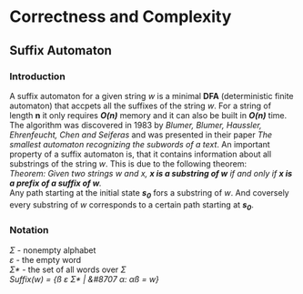 # Correctness and Complexity
## Suffix Automaton ##

### Introduction ###
A suffix automaton for a given string <i>w</i> is a minimal <b>DFA</b> (deterministic finite automaton) 
that accpets all the suffixes of the string <i>w</i>. For a string of length <b>n</b> it only requires 
<b><i>O(n)</i></b> memory and it can also be built in <b><i>O(n)</i></b> time. The algorithm was discovered 
in 1983 by <i>Blumer, Blumer, Haussler, Ehrenfeucht, Chen and Seiferas</i> and was presented in their paper 
<i>The smallest automaton recognizing the subwords of a text</i>. An important property of a suffix automaton 
is, that it contains information about all substrings of the string <i>w</i>. This is due to the following theorem:  
<i>Theorem: Given two strings w and x, <b>x is a substring of w</b> if and only if <b>x is a prefix of a suffix of w</b>.</i>  
Any path starting at the initial state <b><i>s<sub>0</sub></i></b> fors a substring of <i>w</i>. And coversely every 
substring of <i>w</i> corresponds to a certain path starting at <b><i>s<sub>0</sub></i></b>.

### Notation ###
<i>Σ</i> - nonempty alphabet  
<i>ε</i> - the empty word  
<i>Σ*</i> - the set of all words over <i>Σ</i>  
<i>Suffix(w) = {ß ε Σ* | &#8707 α: αß = w}</i>  